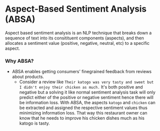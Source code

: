 # Aspect-Based Sentiment Analysis (ABSA)

Aspect based sentiment analysis is an NLP technique that breaks down a sequence of text into its consitituent components (aspects), and then allocates a sentiment value (positive, negative, neutral, etc) to a specific aspect.

### Why ABSA?

* ABSA enables getting consumers' finegrained feedback from reviews about products.
    * Consider a review like `Their katogo was very tasty and sweet but I didn't enjoy their chicken as much.` It's both positive and negative but a solving it like normal sentiment analysis task will only predict either of the positive or negative sentiment hence there will be information loss.
    With ABSA, the aspects `katogo` and `chicken` can be extracted and assigned the respective sentiment values thus minimizing information loss. That way this restaurant owner can know that he needs to improve his chicken dishes much as his katogo is tasty.

